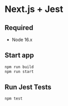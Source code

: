 # Next.js + Jest

## Required
* Node 16.x

## Start app
```bash
npm run build
npm run start
```

## Run Jest Tests

```bash
npm test
```
